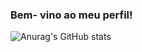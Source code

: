 ### Bem- vino ao meu perfil!

![Anurag's GitHub stats](https://github-readme-stats.vercel.app/api?username=lethicialacerda&theme=date_night_icons=true)
